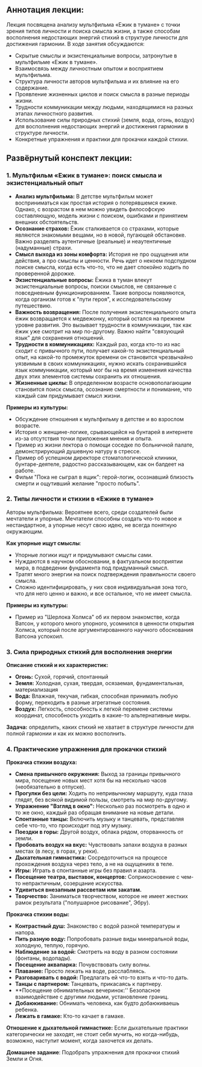 ## Аннотация лекции:

Лекция посвящена анализу мультфильма «Ежик в тумане» с точки зрения типов личности и поиска смысла жизни, а также способам восполнения недостающих энергий стихий в структуре личности для достижения гармонии. В ходе занятия обсуждаются:

*   Скрытые смыслы и экзистенциальные вопросы, затронутые в мультфильме «Ежик в тумане».
*   Взаимосвязь между личностным опытом и восприятием мультфильма.
*   Структура личности авторов мультфильма и их влияние на его содержание.
*   Проявление жизненных циклов и поиск смысла в разные периоды жизни.
*   Трудности коммуникации между людьми, находящимися на разных этапах личностного развития.
*   Использование силы природных стихий (земля, вода, огонь, воздух) для восполнения недостающих энергий и достижения гармонии в структуре личности.
*   Конкретные упражнения и практики для прокачки каждой стихии.

## Развёрнутый конспект лекции:

### 1.  Мультфильм «Ежик в тумане»: поиск смысла и экзистенциальный опыт

*   **Анализ мультфильма:** В детстве мультфильм может восприниматься как простая история о потерявшемся ежике. Однако, с возрастом в нем можно увидеть философскую составляющую, модель жизни с поиском, ошибками и принятием внешних обстоятельств.
*   **Осознание страхов:** Ёжик сталкивается со страхами, которые являются знакомыми вещами, но в новой, пугающей обстановке. Важно разделять аутентичные (реальные) и неаутентичные (надуманные) страхи.
*   **Смысл выхода из зоны комфорта:** История не про ощущения или действия, а про смыслы и ценности. Речь идет о некоем подспудном поиске смысла, когда есть что-то, что не дает спокойно ходить по проверенной дорожке.
*   **Экзистенциальные вопросы:** Ёжика в туман влекут экзистенциальные вопросы, поиски смыслов, не связанные с повседневным функционированием. Такие вопросы появляются, когда организм готов к "пути героя", к исследовательскому путешествию.
*   **Важность возвращения:** После получения экзистенциального опыта ёжик возвращается к медвежонку, который остался на прежнем уровне развития. Это вызывает трудности в коммуникации, так как ёжик уже смотрит на мир по-другому. Важно найти "связующий язык" для сохранения отношений.
*   **Трудности в коммуникациях:** Каждый раз, когда кто-то из нас сходит с привычного пути, получает какой-то экзистенциальный опыт, на какой-то промежуток времени он становится чрезвычайно уязвимым в своих коммуникациях, нужно искать сохранившийся язык коммуникации, который мог бы на время изменения качества двух этих элементов системы сохранить их отношения.
*   **Жизненные циклы:** В определенном возрасте основополагающим становится поиск смысла, осознание смертности и понимание, что каждый сам придумывает смысл жизни.

**Примеры из культуры:**

*   Обсуждение отношения к мультфильму в детстве и во взрослом возрасте.
*   История о женщине-логике, срывающейся на бунтарей в интернете из-за отсутствия точки приложения мнения и опыта.
*   Пример из жизни лектора о помощи соседке по больничной палате, демонстрирующий душевную натуру в стрессе.
*   Пример об успешном директоре стоматологической клиники, бунтаре-деятеле, радостно рассказывающем, как он балдеет на работе.
*   Фильм "Пока не сыграл в ящик": герой-логик, осознавший близость смерти и ощутивший желание "просто побыть".

### 2.  Типы личности и стихии в «Ежике в тумане»

Авторы мультфильма: Вероятнее всего, среди создателей были мечтатели и упорные. Мечтатели способны создать что-то новое и нестандартное, а упорные несут свою идею, не всегда понятную окружающим.

**Как упорные ищут смыслы**:

*   Упорные логики ищут и придумывают смыслы сами.
*   Нуждаются в научном обосновании, в фактуальном восприятии мира, в подведении фундамента под придуманный смысл.
*   Тратят много энергии на поиск подтверждения правильности своего смысла.
*   Сложно идентифицировать, у них своя индивидуальная зона того, что для него ценно и важно, и все остальное, что не имеет смысла.

**Примеры из культуры:**

*   Пример из "Шерлока Холмса" об их первом знакомстве, когда Ватсон, у которого много упорного, усомнился в ценности открытия Холмса, который после аргументированного научного обоснования Ватсона успокоил.

### 3.  Сила природных стихий для восполнения энергии

**Описание стихий и их характеристик:**

*   **Огонь:** Сухой, горячий, спонтанный
*   **Земля:** Холодная, сухая, твердая, осязаемая, фундаментальная, материализация
*   **Вода:** Влажная, текучая, гибкая, способная принимать любую форму, переходить в разные агрегатные состояния.
*   **Воздух:** Легкость, способность к легкой перемене системы координат, способность уходить в какие-то альтернативные миры.

**Задача:** определить, каких стихий не хватает в структуре личности для полной гармонии и как их можно восполнить.

### 4.  Практические упражнения для прокачки стихий

**Прокачка стихии воздуха:**

*   **Смена привычного окружения:** Выход за границы привычного мира, посещение новых мест хотя бы на несколько часов (необязательно в отпуске).
*   **Прогулки без цели:** Ходить по непривычному маршруту, куда глаза глядят, без всякой видимой пользы, смотреть на мир по-другому.
*   **Упражнение "Взгляд в окно":** Несколько раз посмотреть в одно и то же окно, каждый раз обращая внимание на новые детали.
*   **Спонтанные танцы:** Включить музыку и танцевать, представляя себе что-то, что происходит под эту музыку.
*   **Поездки в горы:** Другой воздух, облака рядом, оторванность от земли.
*   **Пробовать воздух на вкус:** Чувствовать запахи воздуха в разных местах (в лесу, в горах, у реки).
*   **Дыхательная гимнастика:** Сосредоточиться на процессе прохождения воздуха через тело, а не на ощущениях в теле.
*   **Игры:** Играть в спонтанные игры без правил и азарта.
*   **Посещение театра, выставок, концертов:** Соприкосновение с чем-то непрактичным, созерцание искусства.
*   **Удивиться внезапным рассветам или закатам.**
*   **Творчество:** Заниматься творчеством, которое не имеет жестких рамок результата ("полушарное рисование", Эбру).

**Прокачка стихии воды:**

*   **Контрастный душ:** Знакомство с водой разной температуры и напора.
*   **Пить разную воду:** Попробовать разные виды минеральной воды, холодную, теплую, горячую.
*   **Наблюдение за водой:** Смотреть на воду в разном состоянии (фонтаны, водопады).
*   **Посещение аквапарка:** Почувствовать силу волны.
*   **Плавание:** Просто лежать на воде, расслабляясь.
*   **Разговаривать с водой:** Предлагать ей что-то взять и что-то дать.
*   **Танцы с партнером:** Танцевать, прикасаясь к партнеру.
*   **Посещение обнимательных вечеринок:'' Безопасное взаимодействие с другими людьми, установление границ.
*   **Добаюкивание:** Обнимать человека, как будто добаюкиваешь ребенка.
*   **Лежать в гамаке:** Кто-то качает в гамаке.

**Отношение к дыхательной гимнастике:** Если дыхательные практики категорически не заходят, не стоит себя мучить, но когда-нибудь, возможно, наступит момент, когда захочется их делать.

**Домашнее задание**: Подобрать упражнения для прокачки стихий Земли и Огня.